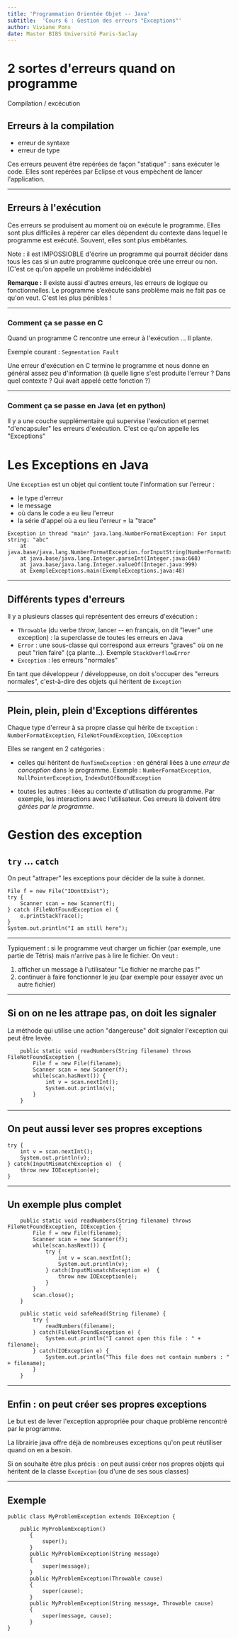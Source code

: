 ```yaml
---
title: 'Programmation Orientée Objet -- Java'
subtitle:  'Cours 6 : Gestion des erreurs "Exceptions"'
author: Viviane Pons
date: Master BIBS Université Paris-Saclay 
---
```


# 2 sortes d'erreurs quand on programme

Compilation / excécution

## Erreurs à la compilation

* erreur de syntaxe
* erreur de type 

Ces erreurs peuvent être repérées de façon "statique" : sans exécuter le code. Elles sont repérées par Eclipse et vous empèchent de lancer l'application.

----

## Erreurs à l'exécution

Ces erreurs se produisent au moment où on exécute le programme. Elles sont plus difficiles à repérer car elles dépendent du contexte dans lequel le programme est exécuté. Souvent, elles sont plus embêtantes.

Note : il est IMPOSSIOBLE d'écrire un programme qui pourrait décider dans tous les cas si un autre programme quelconque crée une erreur ou non. (C'est ce qu'on appelle un problème indécidable)

**Remarque :** Il existe aussi d'autres erreurs, les erreurs de logique ou fonctionnelles. Le programme s’exécute sans problème mais ne fait pas ce qu'on veut. C'est les plus pénibles !

----

### Comment ça se passe en C

Quand un programme C rencontre une erreur à l'exécution ... Il plante.

Exemple courant : `Segmentation Fault`

Une erreur d'exécution en C termine le programme et nous donne en général assez peu d'information (à quelle ligne s'est produite l'erreur ? Dans quel contexte ? Qui avait appelé cette fonction ?)

----

### Comment ça se passe en Java (et en python)

Il y a une couche supplémentaire qui supervise l'exécution et permet "d'encapsuler" les erreurs d'exécution. C'est ce qu'on appelle les "Exceptions"

# Les Exceptions en Java

Une `Exception` est un objet qui contient toute l'information sur l'erreur :

* le type d'erreur
* le message
* où dans le code a eu lieu l'erreur
* la série d'appel où a eu lieu l'erreur = la "trace" 

~~~~
Exception in thread "main" java.lang.NumberFormatException: For input string: "abc"
	at java.base/java.lang.NumberFormatException.forInputString(NumberFormatException.java:67)
	at java.base/java.lang.Integer.parseInt(Integer.java:668)
	at java.base/java.lang.Integer.valueOf(Integer.java:999)
	at ExempleExceptions.main(ExempleExceptions.java:48)
~~~~

----

## Différents types d'erreurs

Il y a plusieurs classes qui représentent des erreurs d'exécution :

* `Throwable` (du verbe *throw*, lancer -- en français, on dit "lever" une exception) : la superclasse de toutes les erreurs en Java
* `Error` : une sous-classe qui correspond aux erreurs "graves" où on ne peut "rien faire" (ça plante...). Exemple `StackOverflowError` 
* `Exception` : les erreurs "normales"

En tant que développeur / développeuse, on doit s'occuper des "erreurs normales", c'est-à-dire des objets qui héritent de `Exception`

----

## Plein, plein, plein d'Exceptions différentes

Chaque type d'erreur à sa propre classe qui hérite de `Exception` : `NumberFormatException`, `FileNotFoundException`, `IOException`

Elles se rangent en 2 catégories :

* celles qui héritent de `RunTimeException` : en général liées à une *erreur de conception* dans le programme. Exemple : `NumberFormatException`, `NullPointerException`, `IndexOutOfBoundException`

* toutes les autres : liées au contexte d'utilisation du programme. Par exemple, les interactions avec l'utilisateur. Ces erreurs là doivent être *gérées par le programme*.

# Gestion des exception 

## `try` ... `catch`

On peut "attraper" les exceptions pour décider de la suite à donner. 

~~~~{.java}
File f = new File("IDontExist");
try {
	Scanner scan = new Scanner(f);
} catch (FileNotFoundException e) {
	e.printStackTrace();
}
System.out.println("I am still here");
~~~~

----

Typiquement : si le programme veut charger un fichier (par exemple, une partie de Tétris) mais n'arrive pas à lire le fichier. On veut :

1. afficher un message à l'utilisateur "Le fichier ne marche pas !"
2. continuer à faire fonctionner le jeu (par exemple pour essayer avec un autre fichier)

----

## Si on on ne les attrape pas, on doit les signaler

La méthode qui utilise une action "dangereuse" doit signaler l'exception qui peut être levée.

~~~~{.java}
	public static void readNumbers(String filename) throws FileNotFoundException {
		File f = new File(filename);
		Scanner scan = new Scanner(f);
		while(scan.hasNext()) {
			int v = scan.nextInt();
			System.out.println(v);
		}
	}
~~~~

----

## On peut aussi lever ses propres exceptions

~~~~{.java}
try {
	int v = scan.nextInt();
	System.out.println(v);
} catch(InputMismatchException e)  {
	throw new IOException(e);
}
~~~~

----

## Un exemple plus complet

~~~~{.java}
	public static void readNumbers(String filename) throws FileNotFoundException, IOException {
		File f = new File(filename);
		Scanner scan = new Scanner(f);
		while(scan.hasNext()) {
			try {
				int v = scan.nextInt();
				System.out.println(v);
			} catch(InputMismatchException e)  {
				throw new IOException(e);
			}
		} 
		scan.close();
	}
	
	public static void safeRead(String filename) {
		try {
			readNumbers(filename);
		} catch(FileNotFoundException e) {
			System.out.println("I cannot open this file : " + filename);
		} catch(IOException e) {
			System.out.println("This file does not contain numbers : " + filename);
		}
	}
~~~~

----

## Enfin : on peut créer ses propres exceptions

Le but est de lever l'exception appropriée pour chaque problème rencontré par le programme.

La librairie java offre déjà de nombreuses exceptions qu'on peut réutiliser quand on en a besoin.

Si on souhaite être plus précis : on peut aussi créer nos propres objets qui héritent de la classe `Exception` (ou d'une de ses sous classes)

----

## Exemple

~~~~{.java}
public class MyProblemException extends IOException {

	public MyProblemException()  
	   {  
	       super();  
	   }  
	   public MyProblemException(String message)  
	   {  
	       super(message);  
	   }  
	   public MyProblemException(Throwable cause)  
	   {  
	       super(cause);  
	   }  
	   public MyProblemException(String message, Throwable cause) 
	   {  
	       super(message, cause);  
	   }  
}
~~~~









 






  
